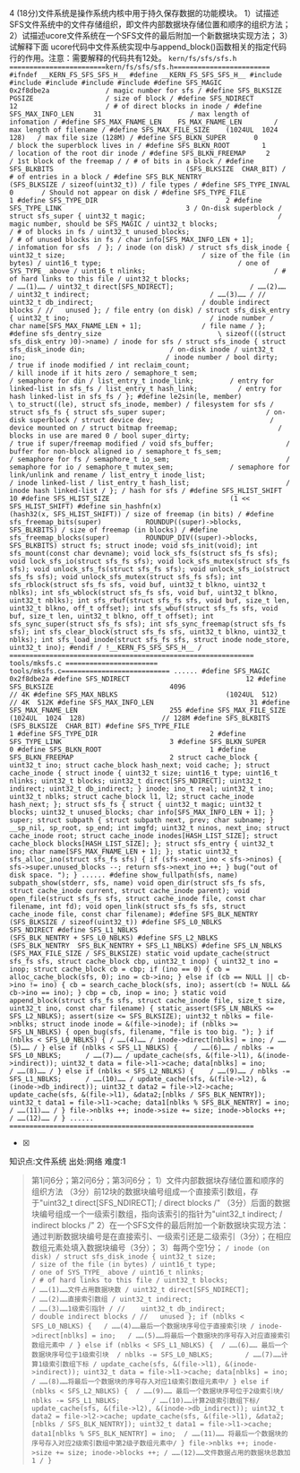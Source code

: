 4
(18分)文件系统是操作系统内核中用于持久保存数据的功能模块。
1）试描述SFS文件系统中的文件存储组织，即文件内部数据块存储位置和顺序的组织方法；
2）试描述ucore文件系统在一个SFS文件的最后附加一个新数据块实现方法；
3）试解释下面 ucore代码中文件系统实现中与append_block()函数相关的指定代码行的作用。注意：需要解释的代码共有12处。
    ```
	    kern/fs/sfs/sfs.h
	    ========================kern/fs/sfs/sfs.h========================
	    #ifndef __KERN_FS_SFS_SFS_H__
	    #define __KERN_FS_SFS_SFS_H__
	    #include
	    #include
	    #include
	    #include
	    #include
	    #define SFS_MAGIC            0x2f8dbe2a              / magic number for sfs /
	    #define SFS_BLKSIZE          PGSIZE                  / size of block /
	    #define SFS_NDIRECT          12                      / # of direct blocks in inode /
	    #define SFS_MAX_INFO_LEN     31                      / max length of infomation /
	    #define SFS_MAX_FNAME_LEN    FS_MAX_FNAME_LEN        / max length of filename /
	    #define SFS_MAX_FILE_SIZE    (1024UL  1024  128)   / max file size (128M) /
	    #define SFS_BLKN_SUPER       0                   / block the superblock lives in /
	    #define SFS_BLKN_ROOT        1                   / location of the root dir inode /
	    #define SFS_BLKN_FREEMAP     2                   / 1st block of the freemap /
	    / # of bits in a block /
	    #define SFS_BLKBITS                                 (SFS_BLKSIZE  CHAR_BIT)
	    / # of entries in a block /
	    #define SFS_BLK_NENTRY                              (SFS_BLKSIZE / sizeof(uint32_t))
	    / file types /
	    #define SFS_TYPE_INVAL                              0       / Should not appear on disk /
	    #define SFS_TYPE_FILE                               1
	    #define SFS_TYPE_DIR                                2
	    #define SFS_TYPE_LINK                               3
	    /
	      On-disk superblock
	     /
	    struct sfs_super {
	        uint32_t magic;                                 / magic number, should be SFS_MAGIC /
	        uint32_t blocks;                                / # of blocks in fs /
	        uint32_t unused_blocks;                         / # of unused blocks in fs /
	        char info[SFS_MAX_INFO_LEN + 1];                / infomation for sfs  /
	    };
	    / inode (on disk) /
	    struct sfs_disk_inode {
	        uint32_t size;                                  / size of the file (in bytes) /
	        uint16_t type;                                  / one of SYS_TYPE_ above /
	        uint16_t nlinks;                                / # of hard links to this file /
	        uint32_t blocks;                                / ……(1)…… /
	        uint32_t direct[SFS_NDIRECT];                   / ……(2)…… /
	        uint32_t indirect;                              / ……(3)…… /
	    //    uint32_t db_indirect;                           / double indirect blocks /
	    //   unused
	    };
	    / file entry (on disk) /
	    struct sfs_disk_entry {
	        uint32_t ino;                                   / inode number /
	        char name[SFS_MAX_FNAME_LEN + 1];               / file name /
	    };
	    #define sfs_dentry_size                             \
	        sizeof(((struct sfs_disk_entry )0)->name)
	    / inode for sfs /
	    struct sfs_inode {
	        struct sfs_disk_inode din;                     / on-disk inode /
	        uint32_t ino;                                   / inode number /
	        bool dirty;                                     / true if inode modified /
	        int reclaim_count;                              / kill inode if it hits zero /
	        semaphore_t sem;                                / semaphore for din /
	        list_entry_t inode_link;         / entry for linked-list in sfs_fs /
	        list_entry_t hash_link;          / entry for hash linked-list in sfs_fs /
	    };
	    #define le2sin(le, member)                          \
	        to_struct((le), struct sfs_inode, member)
	    / filesystem for sfs /
	    struct sfs_fs {
	        struct sfs_super super;                         / on-disk superblock /
	        struct device dev;                             / device mounted on /
	        struct bitmap freemap;                         / blocks in use are mared 0 /
	        bool super_dirty;                               / true if super/freemap modified /
	        void sfs_buffer;                  / buffer for non-block aligned io /
	        semaphore_t fs_sem;                             / semaphore for fs /
	        semaphore_t io_sem;                             / semaphore for io /
	        semaphore_t mutex_sem;              / semaphore for link/unlink and rename /
	        list_entry_t inode_list;                        / inode linked-list /
	        list_entry_t hash_list;                        / inode hash linked-list /
	    };
	    / hash for sfs /
	    #define SFS_HLIST_SHIFT                             10
	    #define SFS_HLIST_SIZE                              (1 << SFS_HLIST_SHIFT)
	    #define sin_hashfn(x)                               (hash32(x, SFS_HLIST_SHIFT))
	    / size of freemap (in bits) /
	    #define sfs_freemap_bits(super)           ROUNDUP((super)->blocks, SFS_BLKBITS)
	    / size of freemap (in blocks) /
	    #define sfs_freemap_blocks(super)         ROUNDUP_DIV((super)->blocks, SFS_BLKBITS)
	    struct fs;
	    struct inode;
	    void sfs_init(void);
	    int sfs_mount(const char devname);
	    void lock_sfs_fs(struct sfs_fs sfs);
	    void lock_sfs_io(struct sfs_fs sfs);
	    void lock_sfs_mutex(struct sfs_fs sfs);
	    void unlock_sfs_fs(struct sfs_fs sfs);
	    void unlock_sfs_io(struct sfs_fs sfs);
	    void unlock_sfs_mutex(struct sfs_fs sfs);
	    int sfs_rblock(struct sfs_fs sfs, void buf, uint32_t blkno, uint32_t nblks);
	    int sfs_wblock(struct sfs_fs sfs, void buf, uint32_t blkno, uint32_t nblks);
	    int sfs_rbuf(struct sfs_fs sfs, void buf, size_t len, uint32_t blkno, off_t offset);
	    int sfs_wbuf(struct sfs_fs sfs, void buf, size_t len, uint32_t blkno, off_t offset);
	    int sfs_sync_super(struct sfs_fs sfs);
	    int sfs_sync_freemap(struct sfs_fs sfs);
	    int sfs_clear_block(struct sfs_fs sfs, uint32_t blkno, uint32_t nblks);
	    int sfs_load_inode(struct sfs_fs sfs, struct inode node_store, uint32_t ino);
	    #endif / !__KERN_FS_SFS_SFS_H__ /
	    =============================================================
	    tools/mksfs.c
	    ======================= tools/mksfs.c===========================
	    ......
	    #define SFS_MAGIC                               0x2f8dbe2a
	    #define SFS_NDIRECT                             12
	    #define SFS_BLKSIZE                             4096                                    // 4K
	    #define SFS_MAX_NBLKS                           (1024UL  512)                          // 4K  512K
	    #define SFS_MAX_INFO_LEN                        31
	    #define SFS_MAX_FNAME_LEN                       255
	    #define SFS_MAX_FILE_SIZE                       (1024UL  1024  128)                   // 128M
	    #define SFS_BLKBITS                             (SFS_BLKSIZE  CHAR_BIT)
	    #define SFS_TYPE_FILE                           1
	    #define SFS_TYPE_DIR                            2
	    #define SFS_TYPE_LINK                           3
	    #define SFS_BLKN_SUPER                          0
	    #define SFS_BLKN_ROOT                           1
	    #define SFS_BLKN_FREEMAP                        2
	    struct cache_block {
	        uint32_t ino;
	        struct cache_block hash_next;
	        void cache;
	    };
	    struct cache_inode {
	        struct inode {
	            uint32_t size;
	            uint16_t type;
	            uint16_t nlinks;
	            uint32_t blocks;
	            uint32_t direct[SFS_NDIRECT];
	            uint32_t indirect;
	            uint32_t db_indirect;
	        } inode;
	        ino_t real;
	        uint32_t ino;
	        uint32_t nblks;
	        struct cache_block l1, l2;
	        struct cache_inode hash_next;
	    };
	    struct sfs_fs {
	        struct {
	            uint32_t magic;
	            uint32_t blocks;
	            uint32_t unused_blocks;
	            char info[SFS_MAX_INFO_LEN + 1];
	        } super;
	        struct subpath {
	            struct subpath next, prev;
	            char subname;
	        } __sp_nil, sp_root, sp_end;
	        int imgfd;
	        uint32_t ninos, next_ino;
	        struct cache_inode root;
	        struct cache_inode inodes[HASH_LIST_SIZE];
	        struct cache_block blocks[HASH_LIST_SIZE];
	    };
	    struct sfs_entry {
	        uint32_t ino;
	        char name[SFS_MAX_FNAME_LEN + 1];
	    };
	    static uint32_t
	    sfs_alloc_ino(struct sfs_fs sfs) {
	        if (sfs->next_ino < sfs->ninos) {
	            sfs->super.unused_blocks --;
	            return sfs->next_ino ++;
	        }
	        bug("out of disk space.
	");
	    }
	    ......
	    #define show_fullpath(sfs, name) subpath_show(stderr, sfs, name)
	    void open_dir(struct sfs_fs sfs, struct cache_inode current, struct cache_inode parent);
	    void open_file(struct sfs_fs sfs, struct cache_inode file, const char filename, int fd);
	    void open_link(struct sfs_fs sfs, struct cache_inode file, const char filename);
	    #define SFS_BLK_NENTRY                          (SFS_BLKSIZE / sizeof(uint32_t))
	    #define SFS_L0_NBLKS                            SFS_NDIRECT
	    #define SFS_L1_NBLKS                            (SFS_BLK_NENTRY + SFS_L0_NBLKS)
	    #define SFS_L2_NBLKS                            (SFS_BLK_NENTRY  SFS_BLK_NENTRY + SFS_L1_NBLKS)
	    #define SFS_LN_NBLKS                            (SFS_MAX_FILE_SIZE / SFS_BLKSIZE)
	    static void
	    update_cache(struct sfs_fs sfs, struct cache_block cbp, uint32_t inop) {
	        uint32_t ino = inop;
	        struct cache_block cb = cbp;
	        if (ino == 0) {
	            cb = alloc_cache_block(sfs, 0);
	            ino = cb->ino;
	        }
	        else if (cb == NULL || cb->ino != ino) {
	            cb = search_cache_block(sfs, ino);
	            assert(cb != NULL && cb->ino == ino);
	        }
	        cbp = cb, inop = ino;
	    }
	    static void
	    append_block(struct sfs_fs sfs, struct cache_inode file, size_t size, uint32_t ino, const char filename) {
	        static_assert(SFS_LN_NBLKS <= SFS_L2_NBLKS);
	        assert(size <= SFS_BLKSIZE);
	        uint32_t nblks = file->nblks;
	        struct inode inode = &(file->inode);
	        if (nblks >= SFS_LN_NBLKS) {
	            open_bug(sfs, filename, "file is too big.
	");
	        }
	        if (nblks < SFS_L0_NBLKS) {	/ ……(4)…… /
	            inode->direct[nblks] = ino;	/ ……(5)…… /
	        }
	        else if (nblks < SFS_L1_NBLKS) {	/ ……(6)…… /
	            nblks -= SFS_L0_NBLKS;		/ ……(7)…… /
	            update_cache(sfs, &(file->l1), &(inode->indirect));
	            uint32_t data = file->l1->cache;
	            data[nblks] = ino;			/ ……(8)…… /
	        }
	        else if (nblks < SFS_L2_NBLKS) {	/ ……(9)…… /
	            nblks -= SFS_L1_NBLKS;		/ ……(10)…… /
	            update_cache(sfs, &(file->l2), &(inode->db_indirect));
	            uint32_t data2 = file->l2->cache;
	            update_cache(sfs, &(file->l1), &data2;[nblks / SFS_BLK_NENTRY]);
	            uint32_t data1 = file->l1->cache;
	            data1[nblks % SFS_BLK_NENTRY] = ino;	/ ……(11)…… /
	        }
	        file->nblks ++;
	        inode->size += size;
	        inode->blocks ++;	/ ……(12)…… /
	    }
	    ......
	    =============================================================
	    ```
    
- [x]

知识点:文件系统
出处:网络
难度:1
> 第1问6分；第2问6分；第3问6分；
> 1）文件内部数据块存储位置和顺序的组织方法
> （3分）前12块的数据块编号组成一个直接索引数组，存于"uint32_t direct[SFS_NDIRECT]; / direct blocks /"
> （3分）后面的数据块编号组成一个一级索引数组，指向该索引的指针为"uint32_t indirect; / indirect blocks /"
> 2）在一个SFS文件的最后附加一个新数据块实现方法：
> 通过判断数据块编号是在直接索引、一级索引还是二级索引（3分）；在相应数组元素处填入数据块编号（3分）；
> 3）每两个空1分；
>     ```
>     / inode (on disk) /
>     struct sfs_disk_inode {
>         uint32_t size;                                  / size of the file (in bytes) /
>         uint16_t type;                                  / one of SYS_TYPE_ above /
>         uint16_t nlinks;                                / # of hard links to this file /
>         uint32_t blocks;                                / ……(1)……文件占用数据块数 /
>         uint32_t direct[SFS_NDIRECT];                   / ……(2)……直接索引数组 /
>         uint32_t indirect;                              / ……(3)……1级索引指针 /
>     //    uint32_t db_indirect;                           / double indirect blocks /
>     //   unused
>     };
>         if (nblks < SFS_L0_NBLKS) {	/ ……(4)……最后一个数据块序号位于直接索引块 /
>             inode->direct[nblks] = ino;	/ ……(5)……将最后一个数据块的序号存入对应直接索引数组元素中 /
>         }
>         else if (nblks < SFS_L1_NBLKS) {	/ ……(6)…… 最后一个数据块序号位于1级索引块  /
>             nblks -= SFS_L0_NBLKS;		/ ……(7)……计算1级索引数组下标 /
>             update_cache(sfs, &(file->l1), &(inode->indirect));
>             uint32_t data = file->l1->cache;
>             data[nblks] = ino;			/ ……(8)……将最后一个数据块的序号存入对应1级索引数组元素中/
>         }
>         else if (nblks < SFS_L2_NBLKS) {	/ ……(9)…… 最后一个数据块序号位于2级索引块/
>             nblks -= SFS_L1_NBLKS;		/ ……(10)……计算2级索引数组下标/
>             update_cache(sfs, &(file->l2), &(inode->db_indirect));
>             uint32_t data2 = file->l2->cache;
>             update_cache(sfs, &(file->l1), &data2;[nblks / SFS_BLK_NENTRY]);
>             uint32_t data1 = file->l1->cache;
>             data1[nblks % SFS_BLK_NENTRY] = ino;	/ ……(11)…… 将最后一个数据块的序号存入对应2级索引数组中第2级子数组元素中/
>         }
>         file->nblks ++;
>         inode->size += size;
>         inode->blocks ++;	/ ……(12)……文件数据占用的数据块总数加1 /
>     }
>     ```
